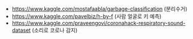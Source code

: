
+ https://www.kaggle.com/mostafaabla/garbage-classification  (분리수거)
+ https://www.kaggle.com/pavelbiz/h-by-f (사람 얼굴로 키 예측)
+ https://www.kaggle.com/praveengovi/coronahack-respiratory-sound-dataset (소리로 코로나 감지)

